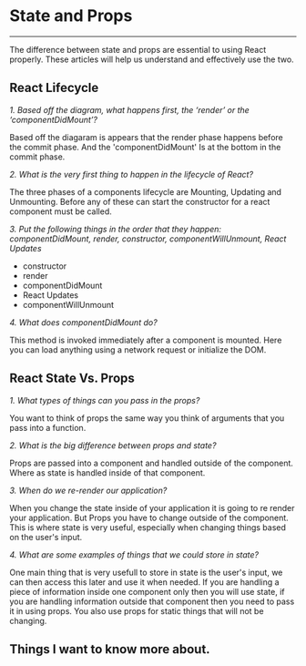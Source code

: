 # State and Props  
---

The difference between state and props are essential to using React properly. These articles will help us understand and effectively use the two. 

## React Lifecycle  

*1. Based off the diagram, what happens first, the ‘render’ or the ‘componentDidMount’?*  

Based off the diagaram is appears that the render phase happens before the commit phase. And the 'componentDidMount' Is at the bottom in the commit phase.  

*2. What is the very first thing to happen in the lifecycle of React?*  

The three phases of a components lifecycle are Mounting, Updating and Unmounting. Before any of these can start the constructor for a react component must be called.  

*3. Put the following things in the order that they happen: componentDidMount, render, constructor, componentWillUnmount, React Updates*  

- constructor
- render
- componentDidMount
- React Updates
- componentWillUnmount

*4. What does componentDidMount do?*  

This method is invoked immediately after a component is mounted. Here you can load anything using a network request or initialize the DOM. 

## React State Vs. Props  

*1. What types of things can you pass in the props?*  

You want to think of props the same way you think of arguments that you pass into a function. 

*2. What is the big difference between props and state?*  

Props are passed into a component and handled outside of the component. Where as state is handled inside of that component. 

*3. When do we re-render our application?*  

When you change the state inside of your application it is going to re render your application. But Props you have to change outside of the component. This is where state is very useful, especially when changing things based on the user's input.

*4. What are some examples of things that we could store in state?*  

One main thing that is very usefull to store in state is the user's input, we can then access this later and use it when needed. If you are handling a piece of information inside one component only then you will use state, if you are handling information outside that component then you need to pass it in using props. You also use props for static things that will not be changing.  

## Things I want to know more about.  

